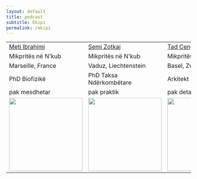 ```yaml
---
layout: default
title: podcast
subtitle: Ekipi
permalink: /ekipi
---
```



<style>
td, th {
   border: none!important;
}

</style>

<table >
 <tr> 
    <td> <a href="https://www.linkedin.com/in/meti-ibrahimi/"> Meti Ibrahimi </a> </td>
    <td> <a href="https://www.linkedin.com/in/kasem-zotkaj-363899158/"> Semi Zotkaj</a></td>
    <td> <a href="https://www.linkedin.com/in/suard-cengu/?originalSubdomain=ch"> Tad Cengu </a></td>
<tr>
    <td>  Mikpritës në N'kub </td>
    <td>  Mikpritës në N'kub</td>
    <td>  Mikpritës në N'kub</td>


<tr>
    <td>  Marseille, France  </td>
    <td>  Vaduz, Liechtenstein </td>
    <td>  Basel, Zvicër </td>
<tr>
    <td>  PhD Biofizikë  </td>
    <td>  PhD Taksa Ndërkombëtare </td>
    <td>  Arkitekt </td>
    
<tr>
    <td>  pak mesdhetar </td>
    <td>  pak praktik </td>
    <td>  pak detajist </td>
<tr>
    <td>  <img  src="{{ site.baseurl}}/assets/img/metiweb.jpg" width="200"></td>
    <td>  <img  src="{{ site.baseurl}}/assets/img/semiweb.jpg" width="200"></td>
    <td>  <img  src="{{ site.baseurl}}/assets/img/suardweb.jpg" width="200"></td>

